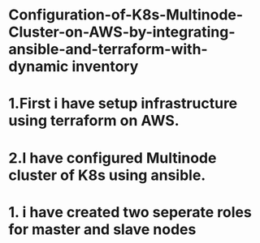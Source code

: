 # Configuration-of-K8s-Multinode-Cluster-on-AWS-by-integrating-ansible-and-terraform-with-dynamic inventory
# 1.First i have setup infrastructure using terraform on AWS.
# 2.I have configured Multinode cluster of K8s using ansible.
   # 1. i have created two seperate roles for master and slave nodes 

